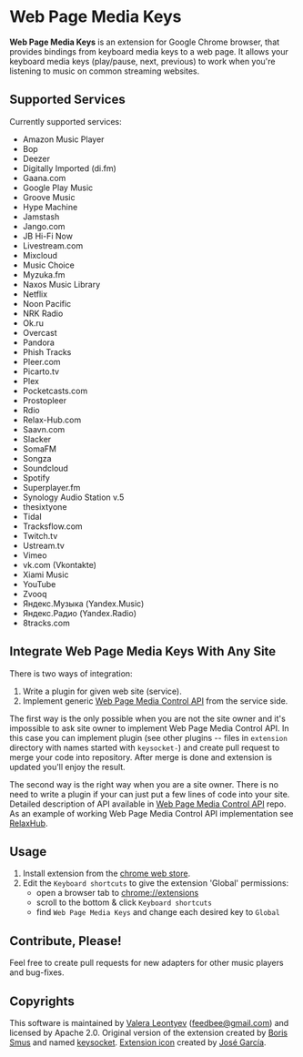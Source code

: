 # Web Page Media Keys

**Web Page Media Keys** is an extension for Google Chrome browser, that provides bindings from keyboard media keys 
to a web page. It allows your keyboard media keys (play/pause, next, previous) to work when you're listening to music
on common streaming websites.

## Supported Services

Currently supported services:

   * Amazon Music Player
   * Bop
   * Deezer
   * Digitally Imported (di.fm)
   * Gaana.com
   * Google Play Music
   * Groove Music
   * Hype Machine
   * Jamstash
   * Jango.com
   * JB Hi-Fi Now
   * Livestream.com
   * Mixcloud
   * Music Choice
   * Myzuka.fm
   * Naxos Music Library
   * Netflix
   * Noon Pacific
   * NRK Radio
   * Ok.ru
   * Overcast
   * Pandora
   * Phish Tracks
   * Pleer.com
   * Picarto.tv
   * Plex
   * Pocketcasts.com
   * Prostopleer
   * Rdio
   * Relax-Hub.com
   * Saavn.com
   * Slacker
   * SomaFM
   * Songza
   * Soundcloud
   * Spotify
   * Superplayer.fm
   * Synology Audio Station v.5
   * thesixtyone
   * Tidal
   * Tracksflow.com
   * Twitch.tv
   * Ustream.tv
   * Vimeo
   * vk.com (Vkontakte)
   * Xiami Music
   * YouTube
   * Zvooq
   * Яндекс.Музыка (Yandex.Music)
   * Яндекс.Радио (Yandex.Radio)
   * 8tracks.com
   
## Integrate Web Page Media Keys With Any Site

There is two ways of integration:

1. Write a plugin for given web site (service).
2. Implement generic [Web Page Media Control API][wpmca] from the service side.

The first way is the only possible when you are not the site owner and it's impossible
to ask site owner to implement Web Page Media Control API. In this case you can
implement plugin (see other plugins -- files in `extension` directory with names
started with `keysocket-`) and create pull request to merge your code into repository.
After merge is done and extension is updated you'll enjoy the result.

The second way is the right way when you are a site owner. There is no need to
write a plugin if your can just put a few lines of code into your site. Detailed
description of API available in [Web Page Media Control API][wpmca] repo. As
an example of working Web Page Media Control API implementation see
[RelaxHub](http://relax-hub.com/).

## Usage

1. Install extension from the [chrome web store][crx].
2. Edit the `Keyboard shortcuts` to give the extension 'Global' permissions:
    * open a browser tab to [chrome://extensions](chrome://extensions)
    * scroll to the bottom & click `Keyboard shortcuts`
    * find `Web Page Media Keys` and change each desired key to `Global`

## Contribute, Please!

Feel free to create pull requests for new adapters for other music players and bug-fixes.

## Copyrights

This software is maintained by [Valera Leontyev][vl] (feedbee@gmail.com) and licensed by 
Apache 2.0. Original version of the extension created by [Boris Smus][bs] and named
[keysocket][ks]. [Extension icon][icon] created by [José García][jg].

[vl]: https://github.com/feedbee
[bs]: https://github.com/borismus
[ks]: https://github.com/borismus/keysocket
[crx]: https://chrome.google.com/webstore/detail/web-page-media-keys/gndhohcpfmjgggkgkfafpchcnefnhhmc
[icon]: https://www.iconfinder.com/icons/306926/multimedia_music_play_video_icon
[jg]: https://www.iconfinder.com/josealonsogarcia
[wpmca]: https://github.com/feedbee/web-page-media-control-api-spec